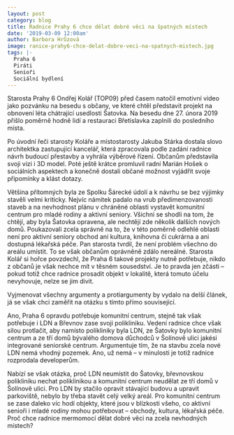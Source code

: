 ```yaml
---
layout: post
category: blog
title: Radnice Prahy 6 chce dělat dobré věci na špatných místech
date: '2019-03-09 12:00am'
author: Barbora Hrůzová
image: ranice-prahy6-chce-delat-dobre-veci-na-spatnych-mistech.jpg
tags: |-
  Praha 6
  Piráti
  Senioři
  Sociální bydlení
---
```

Starosta Prahy 6 Ondřej Kolář (TOP09) před časem natočil emotivní video jako pozvánku na besedu s občany, ve které chtěl představit projekt na obnovení léta chátrající usedlosti Šatovka. Na besedu dne 27. února 2019 přišlo poměrně hodně lidí a restauraci Břetislavka zaplnili do posledního místa.

Po úvodní řeči starosty Koláře a místostarosty Jakuba Stárka dostala slovo architektka zastupující kancelář, která zpracovala podle zadání radnice návrh budoucí přestavby a vyhrála výběrové řízení. Občanům představila svoji vizi i 3D model. Poté ještě krátce promluvil radní Marián Hošek o sociálních aspektech a konečně dostali občané možnost vyjádřit svoje připomínky a klást dotazy.

Většina přítomných byla ze Spolku Šárecké údolí a k návrhu se bez výjimky stavěli velmi kriticky. Nejvíc námitek padalo na vrub předimenzovanosti staveb a na nevhodnost plánu v chráněné oblasti vystavět komunitní centrum pro mladé rodiny a aktivní seniory. Všichni se shodli na tom, že chtějí, aby byla Šatovka opravena, ale nechtějí zde několik dalších nových domů. Poukazovali zcela správně na to, že v této poměrně odlehlé oblasti není pro aktivní seniory obchod ani kultura, knihovna či cukrárna a ani dostupná lékařská péče. Pan starosta tvrdil, že není problém všechno do areálu umístit. To se však občanům oprávněně zdálo nereálné. Starosta Kolář si hořce povzdechl, že Praha 6 takové projekty nutně potřebuje, nikdo z občanů je však nechce mít v těsném sousedství. Je to pravda jen zčásti – pokud totiž chce radnice prosadit objekt v lokalitě, která tomuto účelu nevyhovuje, nelze se jim divit.

Vyjmenovat všechny argumenty a protiargumenty by vydalo na delší článek, já se však chci zaměřit na otázku s tímto přímo související.

Ano, Praha 6 opravdu potřebuje komunitní centrum, stejně tak však potřebuje i LDN a Břevnov zase svoji polikliniku. Vedení radnice chce však silou protlačit, aby namísto polikliniky byla LDN, ze Šatovky bylo komunitní centrum a ze tří domů bývalého domova důchodců v Šolínově ulici jakési integrované seniorské centrum. Argumentuje tím, že na stavbu zcela nové LDN nemá vhodný pozemek. Ano, už nemá – v minulosti je totiž radnice rozprodala developerům.

Nabízí se však otázka, proč LDN neumístit do Šatovky, břevnovskou polikliniku nechat poliklinikou a komunitní centrum neudělat ze tří domů v Šolínově ulici. Pro LDN by stačilo opravit stávající budovu a upravit parkoviště, nebylo by třeba stavět celý velký areál. Pro komunitní centrum se zase daleko víc hodí objekty, které jsou v blízkosti všeho, co aktivní senioři i mladé rodiny mohou potřebovat – obchody, kultura, lékařská péče. Proč chce radnice mermomocí dělat dobré věci na zcela nevhodných místech? 
